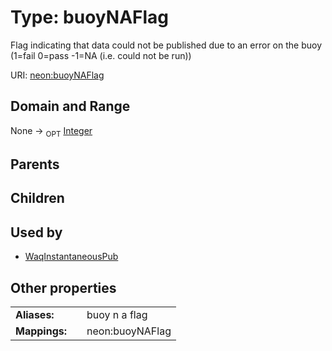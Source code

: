
# Type: buoyNAFlag


Flag indicating that data could not be published due to an error on the buoy (1=fail 0=pass -1=NA (i.e. could not be run))

URI: [neon:buoyNAFlag](https://data.neonscience.org/buoyNAFlag)


## Domain and Range

None ->  <sub>OPT</sub> [Integer](types/Integer.md)

## Parents


## Children


## Used by

 * [WaqInstantaneousPub](WaqInstantaneousPub.md)

## Other properties

|  |  |  |
| --- | --- | --- |
| **Aliases:** | | buoy n a flag |
| **Mappings:** | | neon:buoyNAFlag |

